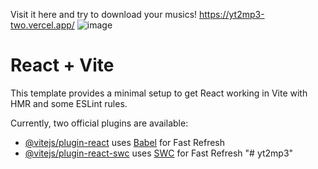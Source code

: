 Visit it here and try to download your musics!
https://yt2mp3-two.vercel.app/
![image](https://github.com/3hvArts/yt2mp3/assets/114856297/3c355f44-ef8c-4abb-ab91-84d0a3ec224e)



# React + Vite

This template provides a minimal setup to get React working in Vite with HMR and some ESLint rules.

Currently, two official plugins are available:

- [@vitejs/plugin-react](https://github.com/vitejs/vite-plugin-react/blob/main/packages/plugin-react/README.md) uses [Babel](https://babeljs.io/) for Fast Refresh
- [@vitejs/plugin-react-swc](https://github.com/vitejs/vite-plugin-react-swc) uses [SWC](https://swc.rs/) for Fast Refresh
"# yt2mp3" 
